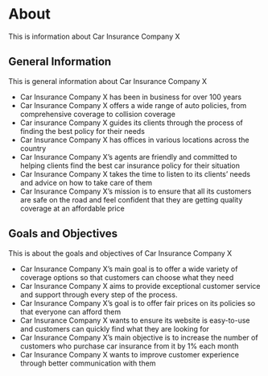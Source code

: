 # About

This is information about Car Insurance Company X

## General Information

This is general information about Car Insurance Company X

- Car Insurance Company X has been in business for over 100 years
- Car Insurance Company X offers a wide range of auto policies, from comprehensive coverage to collision coverage
- Car insurance Company X guides its clients through the process of finding the best policy for their needs
- Car Insurance Company X has offices in various locations across the country
- Car Insurance Company X’s agents are friendly and committed to helping clients find the best car insurance policy for their situation
- Car Insurance Company X takes the time to listen to its clients’ needs and advice on how to take care of them
- Car Insurance Company X’s mission is to ensure that all its customers are safe on the road and feel confident that they are getting quality coverage at an affordable price

## Goals and Objectives

This is about the goals and objectives of Car Insurance Company X

- Car Insurance Company X’s main goal is to offer a wide variety of coverage options so that customers can choose what they need
- Car Insurance Company X aims to provide exceptional customer service and support through every step of the process.
- Car Insurance Company X’s goal is to offer fair prices on its policies so that everyone can afford them
- Car Insurance Company X wants to ensure its website is easy-to-use and customers can quickly find what they are looking for
- Car Insurance Company X’s main objective is to increase the number of customers who purchase car insurance from it by 1% each month
- Car Insurance Company X wants to improve customer experience through better communication with them